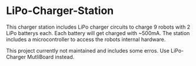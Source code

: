 LiPo-Charger-Station
====================
This charger station includes LiPo charger circuits to charge 9 robots with 2 LiPo batterys each.
Each battery will get charged with ~500mA. The station includes a microcontroller to access the robots internal hardware.

This project currently not maintained and includes some erros. Use LiPo-Charger MutliBoard instead.
